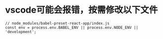 # vscode可能会报错，按需修改以下文件

```
// node_modules/babel-preset-react-app/index.js
const env = process.env.BABEL_ENV || process.env.NODE_ENV || 'development';